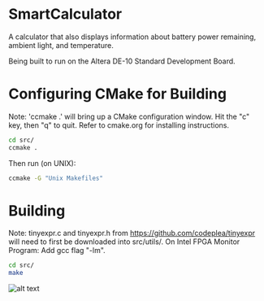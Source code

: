 # SmartCalculator
A calculator that also displays information about battery power remaining, ambient light, and temperature.

Being built to run on the Altera DE-10 Standard Development Board.

# Configuring CMake for Building
Note: 'ccmake .' will bring up a CMake configuration window. Hit the "c" key, then "q" to quit.
Refer to cmake.org for installing instructions.
```bash
cd src/
ccmake .
```
Then run (on UNIX):
```bash
ccmake -G "Unix Makefiles"
```

# Building
Note: tinyexpr.c and tinyexpr.h from https://github.com/codeplea/tinyexpr will need to first be downloaded into src/utils/.
On Intel FPGA Monitor Program: Add gcc flag "-lm".
```bash
cd src/
make
```

![alt text](https://github.com/joshuakarbi/SmartCalculator/blob/master/images/demo1.JPG)
